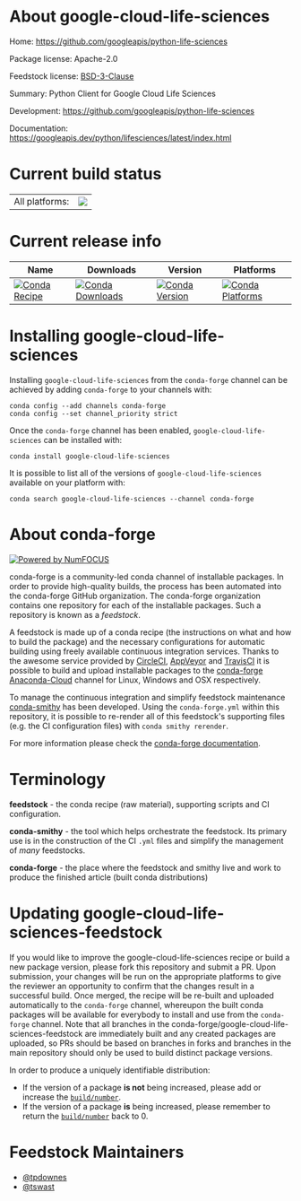About google-cloud-life-sciences
================================

Home: https://github.com/googleapis/python-life-sciences

Package license: Apache-2.0

Feedstock license: [BSD-3-Clause](https://github.com/conda-forge/google-cloud-life-sciences-feedstock/blob/master/LICENSE.txt)

Summary: Python Client for Google Cloud Life Sciences

Development: https://github.com/googleapis/python-life-sciences

Documentation: https://googleapis.dev/python/lifesciences/latest/index.html

Current build status
====================


<table><tr><td>All platforms:</td>
    <td>
      <a href="https://dev.azure.com/conda-forge/feedstock-builds/_build/latest?definitionId=14484&branchName=master">
        <img src="https://dev.azure.com/conda-forge/feedstock-builds/_apis/build/status/google-cloud-life-sciences-feedstock?branchName=master">
      </a>
    </td>
  </tr>
</table>

Current release info
====================

| Name | Downloads | Version | Platforms |
| --- | --- | --- | --- |
| [![Conda Recipe](https://img.shields.io/badge/recipe-google--cloud--life--sciences-green.svg)](https://anaconda.org/conda-forge/google-cloud-life-sciences) | [![Conda Downloads](https://img.shields.io/conda/dn/conda-forge/google-cloud-life-sciences.svg)](https://anaconda.org/conda-forge/google-cloud-life-sciences) | [![Conda Version](https://img.shields.io/conda/vn/conda-forge/google-cloud-life-sciences.svg)](https://anaconda.org/conda-forge/google-cloud-life-sciences) | [![Conda Platforms](https://img.shields.io/conda/pn/conda-forge/google-cloud-life-sciences.svg)](https://anaconda.org/conda-forge/google-cloud-life-sciences) |

Installing google-cloud-life-sciences
=====================================

Installing `google-cloud-life-sciences` from the `conda-forge` channel can be achieved by adding `conda-forge` to your channels with:

```
conda config --add channels conda-forge
conda config --set channel_priority strict
```

Once the `conda-forge` channel has been enabled, `google-cloud-life-sciences` can be installed with:

```
conda install google-cloud-life-sciences
```

It is possible to list all of the versions of `google-cloud-life-sciences` available on your platform with:

```
conda search google-cloud-life-sciences --channel conda-forge
```


About conda-forge
=================

[![Powered by
NumFOCUS](https://img.shields.io/badge/powered%20by-NumFOCUS-orange.svg?style=flat&colorA=E1523D&colorB=007D8A)](https://numfocus.org)

conda-forge is a community-led conda channel of installable packages.
In order to provide high-quality builds, the process has been automated into the
conda-forge GitHub organization. The conda-forge organization contains one repository
for each of the installable packages. Such a repository is known as a *feedstock*.

A feedstock is made up of a conda recipe (the instructions on what and how to build
the package) and the necessary configurations for automatic building using freely
available continuous integration services. Thanks to the awesome service provided by
[CircleCI](https://circleci.com/), [AppVeyor](https://www.appveyor.com/)
and [TravisCI](https://travis-ci.com/) it is possible to build and upload installable
packages to the [conda-forge](https://anaconda.org/conda-forge)
[Anaconda-Cloud](https://anaconda.org/) channel for Linux, Windows and OSX respectively.

To manage the continuous integration and simplify feedstock maintenance
[conda-smithy](https://github.com/conda-forge/conda-smithy) has been developed.
Using the ``conda-forge.yml`` within this repository, it is possible to re-render all of
this feedstock's supporting files (e.g. the CI configuration files) with ``conda smithy rerender``.

For more information please check the [conda-forge documentation](https://conda-forge.org/docs/).

Terminology
===========

**feedstock** - the conda recipe (raw material), supporting scripts and CI configuration.

**conda-smithy** - the tool which helps orchestrate the feedstock.
                   Its primary use is in the construction of the CI ``.yml`` files
                   and simplify the management of *many* feedstocks.

**conda-forge** - the place where the feedstock and smithy live and work to
                  produce the finished article (built conda distributions)


Updating google-cloud-life-sciences-feedstock
=============================================

If you would like to improve the google-cloud-life-sciences recipe or build a new
package version, please fork this repository and submit a PR. Upon submission,
your changes will be run on the appropriate platforms to give the reviewer an
opportunity to confirm that the changes result in a successful build. Once
merged, the recipe will be re-built and uploaded automatically to the
`conda-forge` channel, whereupon the built conda packages will be available for
everybody to install and use from the `conda-forge` channel.
Note that all branches in the conda-forge/google-cloud-life-sciences-feedstock are
immediately built and any created packages are uploaded, so PRs should be based
on branches in forks and branches in the main repository should only be used to
build distinct package versions.

In order to produce a uniquely identifiable distribution:
 * If the version of a package **is not** being increased, please add or increase
   the [``build/number``](https://docs.conda.io/projects/conda-build/en/latest/resources/define-metadata.html#build-number-and-string).
 * If the version of a package **is** being increased, please remember to return
   the [``build/number``](https://docs.conda.io/projects/conda-build/en/latest/resources/define-metadata.html#build-number-and-string)
   back to 0.

Feedstock Maintainers
=====================

* [@tpdownes](https://github.com/tpdownes/)
* [@tswast](https://github.com/tswast/)


